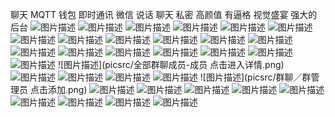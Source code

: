 聊天 MQTT 钱包 即时通讯 微信 说话 聊天 私密  高颜值 有逼格 视觉盛宴 强大的后台
 ![图片描述](picsrc/登录／手机验证码.png)
![图片描述](picsrc/登录／邮箱密码.png)
![图片描述](picsrc/聊天／加好友成功.png)
![图片描述](picsrc//picsrc/聊天／个人通话／语音拨打%20待接听.png)
![图片描述](/picsrc/聊天／个人通话／视频通话%20待接听.png)
![图片描述](picsrc/发红包(1).png)
![图片描述](picsrc/发红包／限额提示.png)
![图片描述](picsrc/发起人／领取详情.png)
![图片描述](picsrc/发送名片.png)
![图片描述](picsrc/发送名片-默认.png)
![图片描述](picsrc/个性签名修改.png)
![图片描述](picsrc/个人中心-修改邮箱01(1)png)
![图片描述](picsrc/个人中心-未绑定.png)
![图片描述](picsrc/关于我们.png)
![图片描述](picsrc/好友模糊搜索结果页.png)
![图片描述](picsrc/好友添加搜索.png)
![图片描述](picsrc/好友详情-有备注.png)
![图片描述](picsrc/聊天／群聊.png)
![图片描述](picsrc/聊天／群聊群主@某人01.png)
![图片描述](picsrc/全部群聊成员-成员 点击进入详情.png)
![图片描述](picsrc/群管理(1).png)
![图片描述](picsrc/群红包／拼手气.png)
![图片描述](picsrc/群红包／专属选择某人.png)
![图片描述](picsrc/群聊／成员详情.png)
![图片描述](picsrc/群聊／群管理员 点击添加.png)
![图片描述](picsrc/我的二维码.png)
![图片描述](picsrc/我的二维码权限.png)
![图片描述](picsrc/消息-长按.png)
![图片描述](picsrc/密聊列表(1).png)
![图片描述](picsrc/钱包.png)
![图片描述](picsrc/明细.png)
![图片描述](picsrc/明细(1).png)
![图片描述](picsrc/修改密码正常.png)
![图片描述](picsrc/修改支付密码04.png)
